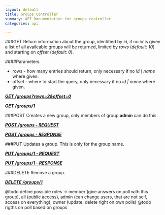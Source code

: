 ```yaml
---
layout: default
title: Groups Controller
summary: API Documentation for groups controller
categories: api

---
```

###GET
Return information about the group, identified by _id_, if no _id_ is given a list of all
availeable groups will be returned, limited by _rows_ (_default: 10_) and starting on _offset_ (_default: 0_).

####Parameters
* rows - how many entries should return, only necessary if no _id | name_ where given.
* offset - where to start the query, only necessary if no _id | name_ where given.

_**[GET /groups?rows=2&offset=0](https://github.com/newLoki/Pollex/blob/gh-pages/_includes/mockups/json/groups/get.index.json)**_

_**[GET /groups/1](https://github.com/newLoki/Pollex/blob/gh-pages/_includes/mockups/json/groups/get.1.json)**_

###POST
Creates a new group, only members of group __admin__ can do this.

_**[POST /groups - REQUEST](https://github.com/newLoki/Pollex/blob/gh-pages/_includes/mockups/json/groups/post.request.json)**_

_**[POST /groups - RESPONSE](https://github.com/newLoki/Pollex/blob/gh-pages/_includes/mockups/json/groups/post.response.json)**_

###PUT
Updates a group.
This is only for the group name.

_**[PUT /groups/1 - REQUEST](https://github.com/newLoki/Pollex/blob/gh-pages/_includes/mockups/json/groups/put.request.json)**_

_**[PUT /groups/1 - RESPONSE](https://github.com/newLoki/Pollex/blob/gh-pages/_includes/mockups/json/groups/put.response.json)**_

###DELETE
Remove a group.

_**[DELETE /groups/1](https://github.com/newLoki/Pollex/blob/gh-pages/_includes/mockups/json/groups/delete.1.json)**_


@todo define possible roles -> member (give answers on poll with this group), all (public access),
admin (can change users, that are not self, access on everything), owner (update, delete right on own polls)
@todo rigths on poll based on groups
